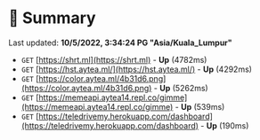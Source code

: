 # 📖 Summary
Last updated: **10/5/2022, 3:34:24 PG "Asia/Kuala_Lumpur"**

- `GET` [https://shrt.ml](https://shrt.ml) - **Up** (4782ms)
- `GET` [https://hst.aytea.ml/](https://hst.aytea.ml/) - **Up** (4292ms)
- `GET` [https://color.aytea.ml/4b31d6.png](https://color.aytea.ml/4b31d6.png) - **Up** (5262ms)
- `GET` [https://memeapi.aytea14.repl.co/gimme](https://memeapi.aytea14.repl.co/gimme) - **Up** (539ms)
- `GET` [https://teledrivemy.herokuapp.com/dashboard](https://teledrivemy.herokuapp.com/dashboard) - **Up** (190ms)
